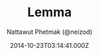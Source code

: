 ---
title: Lemma
github: 'https://github.com/neizod/lemma-theme'
demo: 'https://neizod.github.io/lemma-theme'
author: Nattawut Phetmak (@neizod)
ssg:
  - Jekyll
cms:
  - No Cms
date: 2014-10-23T03:14:41.000Z
github_branch: gh-pages
description: Bootstrap theme for GitHub Pages (Jekyll).
stale: true
---